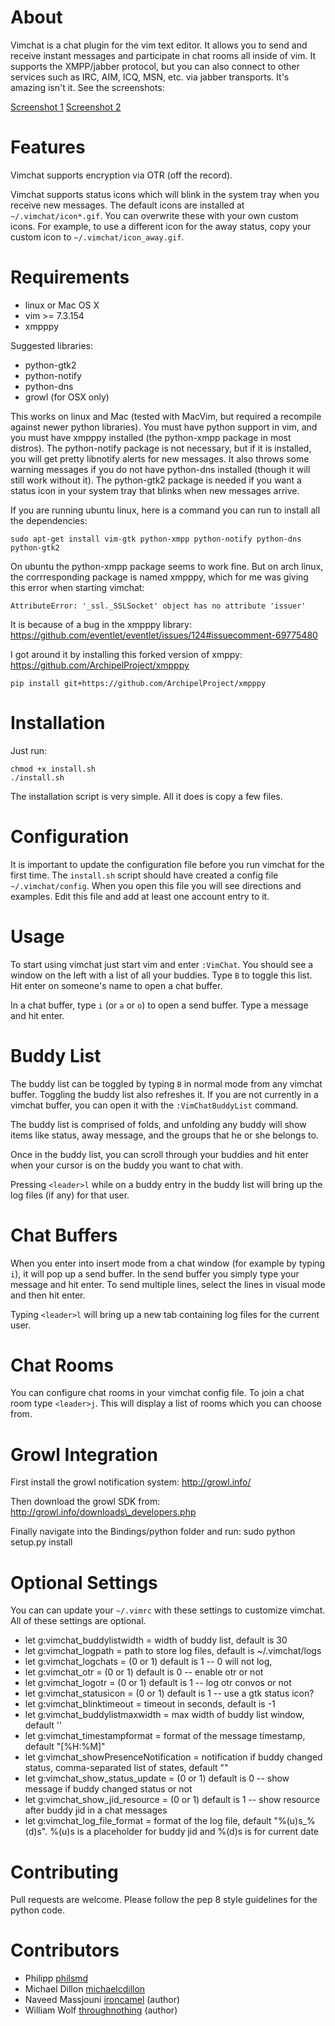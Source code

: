 # About

Vimchat is a chat plugin for the vim text editor. It allows you to send and receive instant messages and participate in chat rooms all inside of vim. It supports the XMPP/jabber protocol, but you can also connect to other services such as IRC, AIM, ICQ, MSN, etc. via jabber transports. It's amazing isn't it. See the screenshots:

[Screenshot 1](http://ironcamel.com/files/vimchat1.png) [Screenshot 2](http://ironcamel.com/files/vimchat2.png)

# Features

Vimchat supports encryption via OTR (off the record).

Vimchat supports status icons which will blink in the system tray when you receive new messages.
The default icons are installed at `~/.vimchat/icon*.gif`.
You can overwrite these with your own custom icons.
For example, to use a different icon for the away status, copy your custom icon to `~/.vimchat/icon_away.gif`.

# Requirements

* linux or Mac OS X
* vim >= 7.3.154
* xmpppy

Suggested libraries:

* python-gtk2
* python-notify
* python-dns
* growl (for OSX only)

This works on linux and Mac (tested with MacVim, but required a recompile against newer python libraries). You must have python support in vim, and you must have xmpppy installed (the python-xmpp package in most distros). The python-notify package is not necessary, but if it is installed, you will get pretty libnotify alerts for new messages. It also throws some warning messages if you do not have python-dns installed (though it will still work without it). The python-gtk2 package is needed if you want a status icon in your system tray that blinks when new messages arrive.

If you are running ubuntu linux, here is a command you can run to install all the dependencies:

    sudo apt-get install vim-gtk python-xmpp python-notify python-dns python-gtk2

On ubuntu the python-xmpp package seems to work fine. But on arch linux, the corrresponding package is named xmpppy, which for me was giving this error when starting vimchat:

    AttributeError: '_ssl._SSLSocket' object has no attribute 'issuer'

It is because of a bug in the xmpppy library:
https://github.com/eventlet/eventlet/issues/124#issuecomment-69775480

I got around it by installing this forked version of xmppy:
https://github.com/ArchipelProject/xmpppy

    pip install git+https://github.com/ArchipelProject/xmpppy

# Installation

Just run:

    chmod +x install.sh
    ./install.sh

The installation script is very simple.
All it does is copy a few files.

# Configuration

It is important to update the configuration file before you run vimchat for the first time.
The `install.sh` script should have created a config file `~/.vimchat/config`.
When you open this file you will see directions and examples.
Edit this file and add at least one account entry to it.

# Usage

To start using vimchat just start vim and enter `:VimChat`.
You should see a window on the left with a list of all your buddies.
Type `B` to toggle this list.
Hit enter on someone's name to open a chat buffer.

In a chat buffer, type `i` (or `a` or `o`) to open a send buffer.
Type a message and hit enter.

# Buddy List

The buddy list can be toggled by typing `B` in normal mode from any vimchat
buffer.
Toggling the buddy list also refreshes it.
If you are not currently in a vimchat buffer, you can open it with the
`:VimChatBuddyList` command.

The buddy list is comprised of folds, and unfolding any buddy will show items like status, away message, and the groups that he or she belongs to.

Once in the buddy list, you can scroll through your buddies and hit enter when your cursor is on the buddy you want to chat with.

Pressing `<leader>l` while on a buddy entry in the buddy list will bring up the log files (if any) for that user.

# Chat Buffers

When you enter into insert mode from a chat window (for example by typing `i`),
it will pop up a send buffer.
In the send buffer you simply type your message and hit enter.
To send multiple lines, select the lines in visual mode and then hit enter.

Typing `<leader>l` will bring up a new tab containing log files for the current
user.

# Chat Rooms

You can configure chat rooms in your vimchat config file.
To join a chat room type `<leader>j`.
This will display a list of rooms which you can choose from.

# Growl Integration

First install the growl notification system: http://growl.info/

Then download the growl SDK from: http://growl.info/downloads\_developers.php

Finally navigate into the Bindings/python folder and run:
    sudo python setup.py install

# Optional Settings

You can can update your `~/.vimrc` with these settings to customize vimchat. All of these settings are optional.

* let g:vimchat\_buddylistwidth = width of buddy list, default is 30
* let g:vimchat\_logpath = path to store log files, default is ~/.vimchat/logs
* let g:vimchat\_logchats = (0 or 1) default is 1 -- 0 will not log,
* let g:vimchat\_otr = (0 or 1) default is 0 -- enable otr or not
* let g:vimchat\_logotr = (0 or 1) default is 1 -- log otr convos or not
* let g:vimchat\_statusicon = (0 or 1) default is 1 -- use a gtk status icon?
* let g:vimchat\_blinktimeout = timeout in seconds, default is -1
* let g:vimchat\_buddylistmaxwidth = max width of buddy list window, default ''
* let g:vimchat\_timestampformat = format of the message timestamp, default "[%H:%M]"
* let g:vimchat\_showPresenceNotification = notification if buddy changed status, comma-separated list of states, default ""
* let g:vimchat\_show\_status\_update = (0 or 1) default is 0 -- show message if buddy changed status or not
* let g:vimchat\_show\_jid\_resource = (0 or 1) default is 1 -- show resource after buddy jid in a chat messages
* let g:vimchat\_log\_file\_format = format of the log file, default "%(u)s\_%(d)s". %(u)s is a placeholder for buddy jid and %(d)s is for current date

# Contributing

Pull requests are welcome. Please follow the pep 8 style guidelines for the python code.

# Contributors

* Philipp [philsmd](https://github.com/philsmd)
* Michael Dillon [michaelcdillon](https://github.com/michaelcdillon)
* Naveed Massjouni [ironcamel](https://github.com/ironcamel) (author)
* William Wolf [throughnothing](https://github.com/throughnothing) (author)
